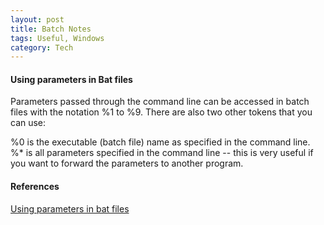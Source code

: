 ```yaml
---
layout: post
title: Batch Notes
tags: Useful, Windows
category: Tech
---
```

#### Using parameters in Bat files ####

Parameters passed through the command line can be accessed in batch files with the notation %1 to %9. 
There are also two other tokens that you can use:

%0 is the executable (batch file) name as specified in the command line.
%* is all parameters specified in the command line -- this is very useful if you want to forward the parameters to another program.

#### References ####

[Using parameters in bat files](http://stackoverflow.com/questions/14286457/using-parameters-in-batch-files-at-dos-command-line)  

